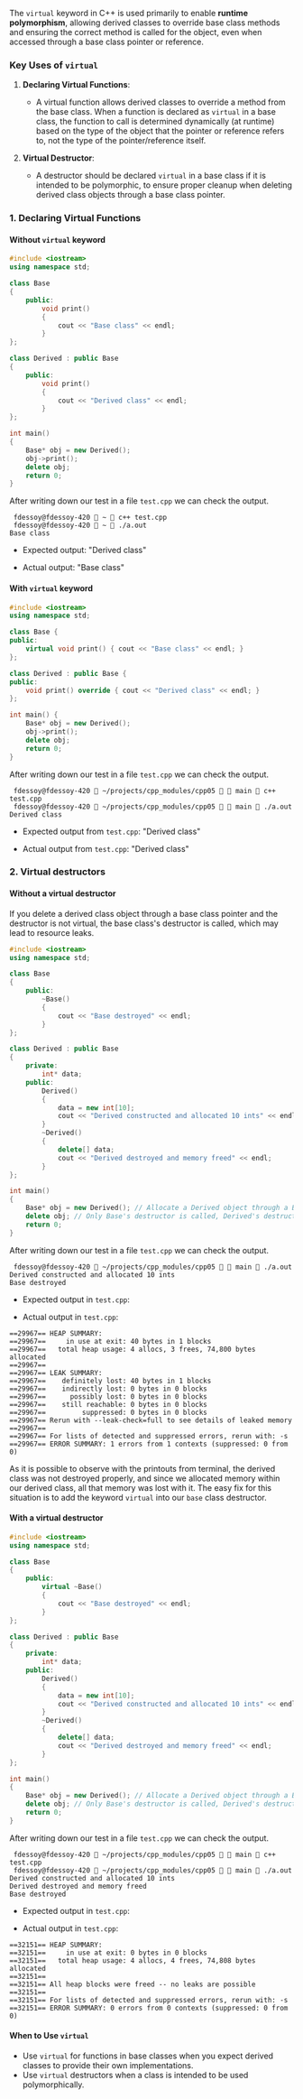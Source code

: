 The `virtual` keyword in C++ is used primarily to enable **runtime polymorphism**, allowing derived classes to override base class methods and ensuring the correct method is called for the object, even when accessed through a base class pointer or reference.

### **Key Uses of `virtual`**

1. **Declaring Virtual Functions**:
    
    - A virtual function allows derived classes to override a method from the base class. When a function is declared as `virtual` in a base class, the function to call is determined dynamically (at runtime) based on the type of the object that the pointer or reference refers to, not the type of the pointer/reference itself.
2. **Virtual Destructor**:
    
    - A destructor should be declared `virtual` in a base class if it is intended to be polymorphic, to ensure proper cleanup when deleting derived class objects through a base class pointer.

### 1. Declaring Virtual Functions
#### Without `virtual` keyword

```cpp
#include <iostream>
using namespace std;

class Base 
{
	public:
	    void print() 
	    { 
		    cout << "Base class" << endl;
		}
};

class Derived : public Base 
{
	public:
	    void print()
	    { 
		    cout << "Derived class" << endl;
		}
};

int main() 
{
    Base* obj = new Derived();
    obj->print();
    delete obj;
    return 0;
}
```

After writing down our test in a file `test.cpp` we can check the output.

```shell
 fdessoy@fdessoy-420  ~  c++ test.cpp
 fdessoy@fdessoy-420  ~  ./a.out
Base class
```

- Expected output: "Derived class"

- Actual output: "Base class"

#### With `virtual` keyword

```cpp
#include <iostream>
using namespace std;

class Base {
public:
    virtual void print() { cout << "Base class" << endl; }
};

class Derived : public Base {
public:
    void print() override { cout << "Derived class" << endl; }
};

int main() {
    Base* obj = new Derived();
    obj->print();
    delete obj;
    return 0;
}
```

After writing down our test in a file `test.cpp` we can check the output.

```shell
 fdessoy@fdessoy-420  ~/projects/cpp_modules/cpp05   main  c++ test.cpp
 fdessoy@fdessoy-420  ~/projects/cpp_modules/cpp05   main  ./a.out
Derived class
```

- Expected output from `test.cpp`: "Derived class"

- Actual output from `test.cpp`: "Derived class" 

### 2. Virtual destructors

#### Without a virtual destructor

If you delete a derived class object through a base class pointer and the destructor is not virtual, the base class's destructor is called, which may lead to resource leaks.

```cpp
#include <iostream>
using namespace std;

class Base 
{
	public:
	    ~Base()
	    {
		    cout << "Base destroyed" << endl;
	    }
};

class Derived : public Base
{
	private:
	    int* data;
	public:
	    Derived() 
	    { 
	        data = new int[10];
	        cout << "Derived constructed and allocated 10 ints" << endl;
		}
	    ~Derived()
	    { 
	        delete[] data;
	        cout << "Derived destroyed and memory freed" << endl; 
	    }
};

int main()
{
    Base* obj = new Derived(); // Allocate a Derived object through a Base pointer
    delete obj; // Only Base's destructor is called, Derived's destructor is skipped
    return 0;
}
```

After writing down our test in a file `test.cpp` we can check the output.

```shell
 fdessoy@fdessoy-420  ~/projects/cpp_modules/cpp05   main  ./a.out 
Derived constructed and allocated 10 ints
Base destroyed
```

- Expected output in `test.cpp`:

- Actual output in `test.cpp`: 

```shell
==29967== HEAP SUMMARY:
==29967==     in use at exit: 40 bytes in 1 blocks
==29967==   total heap usage: 4 allocs, 3 frees, 74,800 bytes allocated
==29967== 
==29967== LEAK SUMMARY:
==29967==    definitely lost: 40 bytes in 1 blocks
==29967==    indirectly lost: 0 bytes in 0 blocks
==29967==      possibly lost: 0 bytes in 0 blocks
==29967==    still reachable: 0 bytes in 0 blocks
==29967==         suppressed: 0 bytes in 0 blocks
==29967== Rerun with --leak-check=full to see details of leaked memory
==29967== 
==29967== For lists of detected and suppressed errors, rerun with: -s
==29967== ERROR SUMMARY: 1 errors from 1 contexts (suppressed: 0 from 0)
```

As it is possible to observe with the printouts from terminal, the derived class was not destroyed properly, and since we allocated memory within our derived class, all that memory was lost with it. The easy fix for this situation is to add the keyword `virtual` into our `base` class destructor.
#### With a virtual destructor

```cpp
#include <iostream>
using namespace std;

class Base 
{
	public:
	    virtual ~Base()
	    {
		    cout << "Base destroyed" << endl;
		}
};

class Derived : public Base 
{
	private:
	    int* data;
	public:
	    Derived()
	    { 
	        data = new int[10];
	        cout << "Derived constructed and allocated 10 ints" << endl;
	    }
	    ~Derived()
	    { 
	        delete[] data;
	        cout << "Derived destroyed and memory freed" << endl; 
	    }
};

int main()
{
    Base* obj = new Derived(); // Allocate a Derived object through a Base pointer
    delete obj; // Only Base's destructor is called, Derived's destructor is skipped
    return 0;
}
```

After writing down our test in a file `test.cpp` we can check the output.

```shell
 fdessoy@fdessoy-420  ~/projects/cpp_modules/cpp05   main  c++ test.cpp
 fdessoy@fdessoy-420  ~/projects/cpp_modules/cpp05   main  ./a.out
Derived constructed and allocated 10 ints
Derived destroyed and memory freed
Base destroyed
```

- Expected output in `test.cpp`:

- Actual output in `test.cpp`:

```shell
==32151== HEAP SUMMARY:
==32151==     in use at exit: 0 bytes in 0 blocks
==32151==   total heap usage: 4 allocs, 4 frees, 74,808 bytes allocated
==32151== 
==32151== All heap blocks were freed -- no leaks are possible
==32151== 
==32151== For lists of detected and suppressed errors, rerun with: -s
==32151== ERROR SUMMARY: 0 errors from 0 contexts (suppressed: 0 from 0)
```

#### When to Use `virtual`

- Use `virtual` for functions in base classes when you expect derived classes to provide their own implementations.
- Use `virtual` destructors when a class is intended to be used polymorphically.